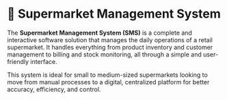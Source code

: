 # 🛒 Supermarket Management System

The **Supermarket Management System (SMS)** is a complete and interactive software solution that manages the daily operations of a retail supermarket. It handles everything from product inventory and customer management to billing and stock monitoring, all through a simple and user-friendly interface.

This system is ideal for small to medium-sized supermarkets looking to move from manual processes to a digital, centralized platform for better accuracy, efficiency, and control.
